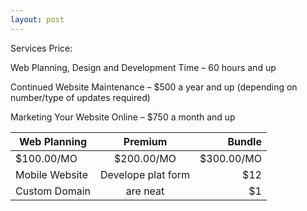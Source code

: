 ```yaml
---
layout: post
---
```


Services Price:
<p>Web Planning, Design and Development Time – 60 hours and up
<p>Continued Website Maintenance – $500 a year and up (depending on number/type of updates required)
<p>Marketing Your Website Online – $750 a month and up


|Web Planning      | Premium       | Bundle  |
| ------------- |:-------------:| -----:  |
|$100.00/MO      | $200.00/MO     | $300.00/MO |
|Mobile Website | Develope plat form   |   $12 |
|Custom Domain  | are neat      |    $1 |
